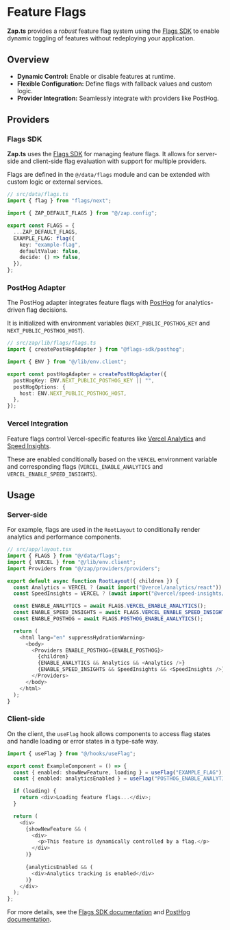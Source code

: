 # Feature Flags

**Zap.ts** provides a _robust_ feature flag system using the [Flags SDK](https://flags-sdk.dev/) to enable dynamic toggling of features without redeploying your application.

## Overview

- **Dynamic Control:** Enable or disable features at runtime.
- **Flexible Configuration:** Define flags with fallback values and custom logic.
- **Provider Integration:** Seamlessly integrate with providers like PostHog.

## Providers

### Flags SDK

**Zap.ts** uses the [Flags SDK](https://flags-sdk.dev/) for managing feature flags. It allows for server-side and client-side flag evaluation with support for multiple providers.

Flags are defined in the `@/data/flags` module and can be extended with custom logic or external services.

```ts
// src/data/flags.ts
import { flag } from "flags/next";

import { ZAP_DEFAULT_FLAGS } from "@/zap.config";

export const FLAGS = {
  ...ZAP_DEFAULT_FLAGS,
  EXAMPLE_FLAG: flag({
    key: "example-flag",
    defaultValue: false,
    decide: () => false,
  }),
};

```

### PostHog Adapter

The PostHog adapter integrates feature flags with [PostHog](https://posthog.com/) for analytics-driven flag decisions.

It is initialized with environment variables (`NEXT_PUBLIC_POSTHOG_KEY` and `NEXT_PUBLIC_POSTHOG_HOST`).

```ts
// src/zap/lib/flags/flags.ts
import { createPostHogAdapter } from "@flags-sdk/posthog";

import { ENV } from "@/lib/env.client";

export const postHogAdapter = createPostHogAdapter({
  postHogKey: ENV.NEXT_PUBLIC_POSTHOG_KEY || "",
  postHogOptions: {
    host: ENV.NEXT_PUBLIC_POSTHOG_HOST,
  },
});

```

### Vercel Integration

Feature flags control Vercel-specific features like [Vercel Analytics](https://vercel.com/docs/analytics) and [Speed Insights](https://vercel.com/docs/speed-insights).

These are enabled conditionally based on the `VERCEL` environment variable and corresponding flags (`VERCEL_ENABLE_ANALYTICS` and `VERCEL_ENABLE_SPEED_INSIGHTS`).

## Usage

### Server-side

For example, flags are used in the `RootLayout` to conditionally render analytics and performance components.

```typescript
// src/app/layout.tsx
import { FLAGS } from "@/data/flags";
import { VERCEL } from "@/lib/env.client";
import Providers from "@/zap/providers/providers";

export default async function RootLayout({ children }) {
  const Analytics = VERCEL ? (await import("@vercel/analytics/react")).Analytics : null;
  const SpeedInsights = VERCEL ? (await import("@vercel/speed-insights/next")).SpeedInsights : null;

  const ENABLE_ANALYTICS = await FLAGS.VERCEL_ENABLE_ANALYTICS();
  const ENABLE_SPEED_INSIGHTS = await FLAGS.VERCEL_ENABLE_SPEED_INSIGHTS();
  const ENABLE_POSTHOG = await FLAGS.POSTHOG_ENABLE_ANALYTICS();

  return (
    <html lang="en" suppressHydrationWarning>
      <body>
        <Providers ENABLE_POSTHOG={ENABLE_POSTHOG}>
          {children}
          {ENABLE_ANALYTICS && Analytics && <Analytics />}
          {ENABLE_SPEED_INSIGHTS && SpeedInsights && <SpeedInsights />}
        </Providers>
      </body>
    </html>
  );
}
```

### Client-side

On the client, the `useFlag` hook allows components to access flag states and handle loading or error states in a type-safe way.

```typescript
import { useFlag } from "@/hooks/useFlag";

export const ExampleComponent = () => {
  const { enabled: showNewFeature, loading } = useFlag("EXAMPLE_FLAG"); // type-safe
  const { enabled: analyticsEnabled } = useFlag("POSTHOG_ENABLE_ANALYTICS");

  if (loading) {
    return <div>Loading feature flags...</div>;
  }

  return (
    <div>
      {showNewFeature && (
        <div>
          <p>This feature is dynamically controlled by a flag.</p>
        </div>
      )}
      
      {analyticsEnabled && (
        <div>Analytics tracking is enabled</div>
      )}
    </div>
  );
};
```

For more details, see the [Flags SDK documentation](https://flags-sdk.dev/) and [PostHog documentation](https://posthog.com/docs).
